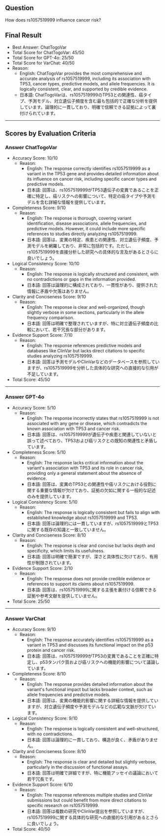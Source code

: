 ## Question

How does rs1057519999 influence cancer risk?

## Final Result

- Best Answer: ChatTogoVar
- Total Score for ChatTogoVar: 45/50
- Total Score for GPT-4o: 25/50
- Total Score for VarChat: 40/50
- Reason:
  - English: ChatTogoVar provides the most comprehensive and accurate analysis of rs1057519999, including its association with TP53, cancer types, predictive models, and allele frequencies. It is logically consistent, clear, and supported by credible evidence.
  - 日本語: ChatTogoVarは、rs1057519999のTP53との関連性、癌タイプ、予測モデル、対立遺伝子頻度を含む最も包括的で正確な分析を提供しています。論理的に一貫しており、明確で信頼できる証拠によって裏付けられています。

---

## Scores by Evaluation Criteria

### Answer ChatTogoVar
- Accuracy Score: 10/10
  - Reason: 
    - English: The response correctly identifies rs1057519999 as a variant in the TP53 gene and provides detailed information about its influence on cancer risk, including specific cancer types and predictive models.
    - 日本語: 回答は、rs1057519999がTP53遺伝子の変異であることを正確に特定し、癌リスクへの影響について、特定の癌タイプや予測モデルを含む詳細な情報を提供しています。
- Completeness Score: 9/10
  - Reason: 
    - English: The response is thorough, covering variant identification, disease associations, allele frequencies, and predictive models. However, it could include more specific references to studies directly analyzing rs1057519999.
    - 日本語: 回答は、変異の特定、疾患との関連性、対立遺伝子頻度、予測モデルを網羅しており、非常に包括的です。ただし、rs1057519999を直接分析した研究への具体的な言及があるとさらに良いでしょう。
- Logical Consistency Score: 10/10
  - Reason: 
    - English: The response is logically structured and consistent, with no contradictions or gaps in the information provided.
    - 日本語: 回答は論理的に構成されており、一貫性があり、提供された情報に矛盾や欠落はありません。
- Clarity and Conciseness Score: 9/10
  - Reason: 
    - English: The response is clear and well-organized, though slightly verbose in some sections, particularly in the allele frequency comparison.
    - 日本語: 回答は明確で整理されていますが、特に対立遺伝子頻度の比較において、若干冗長な部分があります。
- Evidence Support Score: 7/10
  - Reason: 
    - English: The response references predictive models and databases like ClinVar but lacks direct citations to specific studies analyzing rs1057519999.
    - 日本語: 回答は予測モデルやClinVarなどのデータベースを参照していますが、rs1057519999を分析した具体的な研究への直接的な引用が不足しています。
- Total Score: 45/50

---

### Answer GPT-4o
- Accuracy Score: 5/10
  - Reason: 
    - English: The response incorrectly states that rs1057519999 is not associated with any gene or disease, which contradicts the known association with TP53 and cancer risk.
    - 日本語: 回答は、rs1057519999が遺伝子や疾患と関連していないと誤って述べており、TP53および癌リスクとの既知の関連性と矛盾しています。
- Completeness Score: 5/10
  - Reason: 
    - English: The response lacks critical information about the variant's association with TP53 and its role in cancer risk, providing only a general statement about the absence of evidence.
    - 日本語: 回答は、変異のTP53との関連性や癌リスクにおける役割に関する重要な情報が欠けており、証拠の欠如に関する一般的な記述のみを提供しています。
- Logical Consistency Score: 5/10
  - Reason: 
    - English: The response is logically consistent but fails to align with established knowledge about rs1057519999 and TP53.
    - 日本語: 回答は論理的には一貫していますが、rs1057519999とTP53に関する既存の知識と一致していません。
- Clarity and Conciseness Score: 8/10
  - Reason: 
    - English: The response is clear and concise but lacks depth and specificity, which limits its usefulness.
    - 日本語: 回答は明確で簡潔ですが、深さと具体性に欠けており、有用性が制限されています。
- Evidence Support Score: 2/10
  - Reason: 
    - English: The response does not provide credible evidence or references to support its claims about rs1057519999.
    - 日本語: 回答は、rs1057519999に関する主張を裏付ける信頼できる証拠や参考文献を提供していません。
- Total Score: 25/50

---

### Answer VarChat
- Accuracy Score: 9/10
  - Reason: 
    - English: The response accurately identifies rs1057519999 as a variant in TP53 and discusses its functional impact on the p53 protein and cancer risk.
    - 日本語: 回答は、rs1057519999がTP53の変異であることを正確に特定し、p53タンパク質および癌リスクへの機能的影響について議論しています。
- Completeness Score: 8/10
  - Reason: 
    - English: The response provides detailed information about the variant's functional impact but lacks broader context, such as allele frequencies and predictive models.
    - 日本語: 回答は、変異の機能的影響に関する詳細な情報を提供していますが、対立遺伝子頻度や予測モデルなどの広範な文脈が欠けています。
- Logical Consistency Score: 9/10
  - Reason: 
    - English: The response is logically consistent and well-structured, with no contradictions.
    - 日本語: 回答は論理的に一貫しており、構造が良く、矛盾がありません。
- Clarity and Conciseness Score: 8/10
  - Reason: 
    - English: The response is clear and detailed but slightly verbose, particularly in the discussion of functional assays.
    - 日本語: 回答は明確で詳細ですが、特に機能アッセイの議論において若干冗長です。
- Evidence Support Score: 6/10
  - Reason: 
    - English: The response references multiple studies and ClinVar submissions but could benefit from more direct citations to specific research on rs1057519999.
    - 日本語: 回答は複数の研究やClinVar提出を参照していますが、rs1057519999に関する具体的な研究への直接的な引用があるとさらに良いでしょう。
- Total Score: 40/50